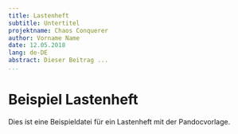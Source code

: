 ```yaml
---
title: Lastenheft
subtitle: Untertitel
projektname: Chaos Conquerer
author: Vorname Name
date: 12.05.2018
lang: de-DE
abstract: Dieser Beitrag ...
...
```



# Beispiel Lastenheft

Dies ist eine Beispieldatei für ein Lastenheft mit der Pandocvorlage.
